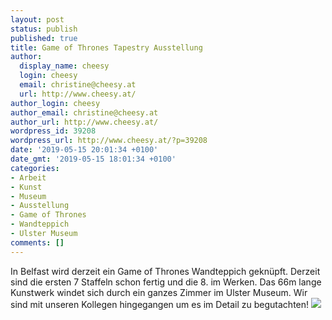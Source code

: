 ```yaml
---
layout: post
status: publish
published: true
title: Game of Thrones Tapestry Ausstellung
author:
  display_name: cheesy
  login: cheesy
  email: christine@cheesy.at
  url: http://www.cheesy.at/
author_login: cheesy
author_email: christine@cheesy.at
author_url: http://www.cheesy.at/
wordpress_id: 39208
wordpress_url: http://www.cheesy.at/?p=39208
date: '2019-05-15 20:01:34 +0100'
date_gmt: '2019-05-15 18:01:34 +0100'
categories:
- Arbeit
- Kunst
- Museum
- Ausstellung
- Game of Thrones
- Wandteppich
- Ulster Museum
comments: []
---
```

In Belfast wird derzeit ein Game of Thrones Wandteppich geknüpft. Derzeit sind die ersten 7 Staffeln schon fertig und die 8. im Werken. Das 66m lange Kunstwerk windet sich durch ein ganzes Zimmer im Ulster Museum. Wir sind mit unseren Kollegen hingegangen um es im Detail zu begutachten!
[![](http://www.cheesy.at/wp-content/uploads/GoT-Tapestry-Exhibition-2.jpg)](http://www.cheesy.at/fotos/arbeit/game-of-thrones-tapestry-ausstellung/)
